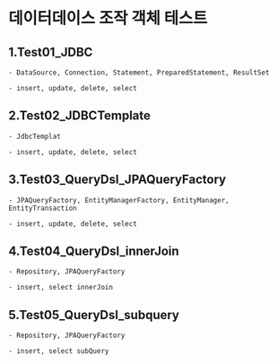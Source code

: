 # 데이터데이스 조작 객체 테스트

## 1.Test01_JDBC

	- DataSource, Connection, Statement, PreparedStatement, ResultSet

	- insert, update, delete, select

## 2.Test02_JDBCTemplate

	- JdbcTemplat

	- insert, update, delete, select

## 3.Test03_QueryDsl_JPAQueryFactory

	- JPAQueryFactory, EntityManagerFactory, EntityManager, EntityTransaction

	- insert, update, delete, select


## 4.Test04_QueryDsl_innerJoin

	- Repository, JPAQueryFactory

	- insert, select innerJoin

## 5.Test05_QueryDsl_subquery

	- Repository, JPAQueryFactory

	- insert, select subQuery